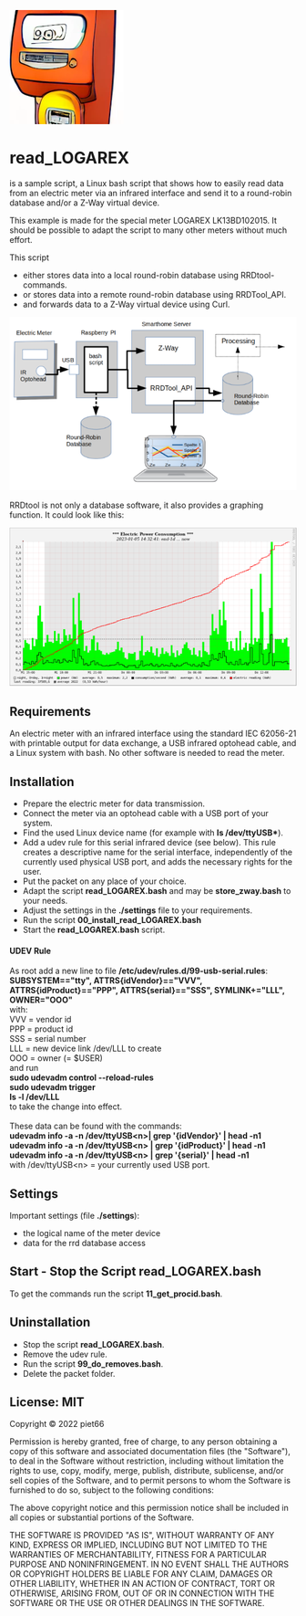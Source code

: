 <!-- use sgmlproc for generating a html file -->

![](icon.png)

# read_LOGAREX

is a sample script, a Linux bash script that shows how to easily read data 
from an electric meter via an infrared interface and send it to a round-robin 
database and/or a Z-Way virtual device.

This example is made for the special meter LOGAREX LK13BD102015. It should be possible to adapt 
the script to many other meters without much effort.

This script
- either stores data into a local round-robin database using RRDtool-commands.
- or stores data into a remote round-robin database using RRDTool_API.
- and forwards data to a Z-Way virtual device using Curl.

![](read_LOGAREX.png)

RRDtool is not only a database software, it also provides a graphing function. It could look like this:

![](example.png)


## Requirements

An electric meter with an infrared interface using the standard IEC 62056-21 with printable output for data exchange, a USB infrared optohead cable, 
and a Linux system with bash.
No other software is needed to read the meter.

## Installation

* Prepare the electric meter for data transmission.
* Connect the meter via an optohead cable with a USB port of your system.
* Find the used Linux device name (for example with **ls /dev/ttyUSB\***).
* Add a udev rule for this serial infrared device (see below). This rule creates a 
descriptive name for the serial interface, independently of the currently used 
physical USB port, and adds the necessary rights for the user.
* Put the packet on any place of your choice. 
* Adapt the script **read_LOGAREX.bash** and may be **store_zway.bash** to your needs.
* Adjust the settings in the **./settings** file to your requirements.
* Run the script **00_install_read_LOGAREX.bash**
* Start the **read_LOGAREX.bash** script.

#### UDEV Rule

As root add a new line to file **/etc/udev/rules.d/99-usb-serial.rules**:
<br>
**SUBSYSTEM=="tty", ATTRS{idVendor}=="VVV", ATTRS{idProduct}=="PPP", 
ATTRS{serial}=="SSS", SYMLINK+="LLL", OWNER="OOO"**
<br>with: 
<br>VVV = vendor id
<br>PPP = product id
<br>SSS = serial number
<br>LLL = new device link /dev/LLL to create
<br>OOO = owner (= $USER)
<br>and run 
<br>**sudo udevadm control --reload-rules**
<br>**sudo udevadm trigger**
<br>**ls -l /dev/LLL**<br>to take the change into effect.
<br><br>
These data can be found with the commands:
<br>**udevadm info -a -n /dev/ttyUSB\<n>| grep '{idVendor}' | head -n1**
<br>**udevadm info -a -n /dev/ttyUSB\<n> | grep '{idProduct}' | head -n1**
<br>**udevadm info -a -n /dev/ttyUSB\<n> | grep '{serial}' | head -n1**
<br>with  /dev/ttyUSB\<n> = your currently used USB port.

## Settings

Important settings (file **./settings**):
* the logical name of the meter device
* data for the rrd database access

## Start - Stop the Script read_LOGAREX.bash

To get the commands run the script **11_get_procid.bash**.

## Uninstallation

* Stop the script **read_LOGAREX.bash**.
* Remove the udev rule.
* Run the script **99_do_removes.bash**.
* Delete the packet folder.

## License: MIT

Copyright © 2022 piet66

Permission is hereby granted, free of charge, to any person obtaining a copy 
of this software and associated documentation files (the "Software"), to deal 
in the Software without restriction, including without limitation the rights 
to use, copy, modify, merge, publish, distribute, sublicense, and/or sell 
copies of the Software, and to permit persons to whom the Software is furnished 
to do so, subject to the following conditions:

The above copyright notice and this permission notice shall be included in all 
copies or substantial portions of the Software.

THE SOFTWARE IS PROVIDED "AS IS", WITHOUT WARRANTY OF ANY KIND, EXPRESS OR 
IMPLIED, INCLUDING BUT NOT LIMITED TO THE WARRANTIES OF MERCHANTABILITY, 
FITNESS FOR A PARTICULAR PURPOSE AND NONINFRINGEMENT. IN NO EVENT SHALL 
THE AUTHORS OR COPYRIGHT HOLDERS BE LIABLE FOR ANY CLAIM, DAMAGES OR OTHER 
LIABILITY, WHETHER IN AN ACTION OF CONTRACT, TORT OR OTHERWISE, ARISING FROM, 
OUT OF OR IN CONNECTION WITH THE SOFTWARE OR THE USE OR OTHER DEALINGS IN THE 
SOFTWARE.


